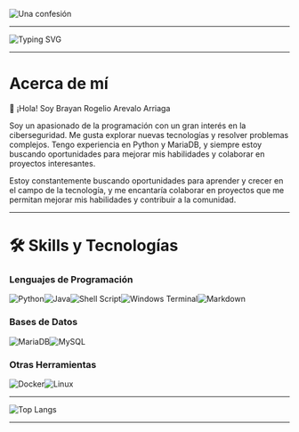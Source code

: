 ![Una confesión](https://github.com/user-attachments/assets/73c183c7-46fe-412c-befc-11102d2dd2dd)
___
![Typing SVG](https://readme-typing-svg.herokuapp.com/?color=FFFFFF&size=35&center=true&vCenter=true&width=1000&lines=Bienvenidos!;hi+there!;Brayan+Rogelio+Arevalo+Arriaga;Developer+and+programmer)
___
# Acerca de mí

👋 ¡Hola! Soy Brayan Rogelio Arevalo Arriaga

Soy un apasionado de la programación con un gran interés en la ciberseguridad. Me gusta explorar nuevas tecnologías y resolver problemas complejos. Tengo experiencia en Python y MariaDB, y siempre estoy buscando oportunidades para mejorar mis habilidades y colaborar en proyectos interesantes.

Estoy constantemente buscando oportunidades para aprender y crecer en el campo de la tecnología, y me encantaría colaborar en proyectos que me permitan mejorar mis habilidades y contribuir a la comunidad.
___

# 🛠️ Skills y Tecnologías

### Lenguajes de Programación
![Python](https://img.shields.io/badge/python-3670A0?style=for-the-badge&logo=python&logoColor=ffdd54)![Java](https://img.shields.io/badge/java-%23ED8B00.svg?style=for-the-badge&logo=openjdk&logoColor=white)![Shell Script](https://img.shields.io/badge/shell_script-%23121011.svg?style=for-the-badge&logo=gnu-bash&logoColor=white)![Windows Terminal](https://img.shields.io/badge/Windows%20Terminal-%234D4D4D.svg?style=for-the-badge&logo=windows-terminal&logoColor=white)![Markdown](https://img.shields.io/badge/markdown-%23000000.svg?style=for-the-badge&logo=markdown&logoColor=white)

### Bases de Datos
![MariaDB](https://img.shields.io/badge/MariaDB-003545?style=for-the-badge&logo=mariadb&logoColor=white)![MySQL](https://img.shields.io/badge/mysql-4479A1.svg?style=for-the-badge&logo=mysql&logoColor=white)

### Otras Herramientas
![Docker](https://img.shields.io/badge/docker-%230db7ed.svg?style=for-the-badge&logo=docker&logoColor=white)![Linux](https://img.shields.io/badge/Linux-FCC624?style=for-the-badge&logo=linux&logoColor=black)
___

![Top Langs](https://github-readme-stats.vercel.app/api/top-langs/?username=brayan-arriaga&layout=compact&theme=dark&center=true&vCenter=true&width=1000&)







___
